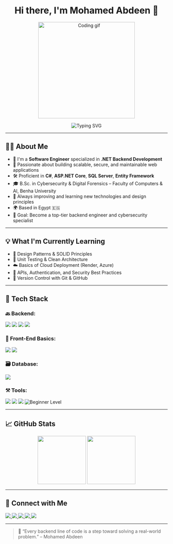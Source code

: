 <h1 align="center">Hi there, I'm Mohamed Abdeen 👋</h1>

<p align="center">
  <img src="https://media.giphy.com/media/qgQUggAC3Pfv687qPC/giphy.gif" width="300" alt="Coding gif"/>
</p>

<p align="center">
  <img src="https://readme-typing-svg.herokuapp.com?font=Fira+Code&size=24&color=61DAFB&center=true&vCenter=true&width=500&lines=Hi,+I'm+Mohamed!;Software+Engineer+(.NET);Backend+Developer+%7C+SQL+%7C+APIs;Always+Learning+Something+New!" alt="Typing SVG" />
</p>

---

## 👨‍💻 About Me

- 🧠 I'm a **Software Engineer** specialized in **.NET Backend Development**  
- 💼 Passionate about building scalable, secure, and maintainable web applications  
- 🛠️ Proficient in **C#**, **ASP.NET Core**, **SQL Server**, **Entity Framework**  
- 🎓 B.Sc. in Cybersecurity & Digital Forensics – Faculty of Computers & AI, Benha University  
- 🚀 Always improving and learning new technologies and design principles  
- 🌍 Based in Egypt 🇪🇬  
- 🎯 Goal: Become a top-tier backend engineer and cybersecurity specialist  

---

## 💡 What I'm Currently Learning

- 🧩 Design Patterns & SOLID Principles  
- 🧪 Unit Testing & Clean Architecture  
- ☁️ Basics of Cloud Deployment (Render, Azure)  
- 📡 APIs, Authentication, and Security Best Practices  
- 🔄 Version Control with Git & GitHub

---

## 🧰 Tech Stack

### 🔙 Backend:
<p>
  <img src="https://img.shields.io/badge/C%23-239120?style=for-the-badge&logo=c-sharp&logoColor=white" />
  <img src="https://img.shields.io/badge/.NET-512BD4?style=for-the-badge&logo=dotnet&logoColor=white" />
  <img src="https://img.shields.io/badge/ASP.NET_Core-512BD4?style=for-the-badge&logo=dotnet&logoColor=white" />
  <img src="https://img.shields.io/badge/Entity_Framework-68217A?style=for-the-badge&logo=ef&logoColor=white" />
</p>

### 🎨 Front-End Basics:
<p>
  <img src="https://img.shields.io/badge/HTML5-E34F26?style=for-the-badge&logo=html5&logoColor=white" />
  <img src="https://img.shields.io/badge/CSS3-1572B6?style=for-the-badge&logo=css3&logoColor=white" />
</p>

### 🗃️ Database:
<p>
  <img src="https://img.shields.io/badge/SQL_Server-CC2927?style=for-the-badge&logo=microsoftsqlserver&logoColor=white" />
</p>

### ⚒️ Tools:
<p>
  <img src="https://img.shields.io/badge/Visual_Studio-5C2D91?style=for-the-badge&logo=visualstudio&logoColor=white" />
  <img src="https://img.shields.io/badge/Git-F05032?style=for-the-badge&logo=git&logoColor=white" />
  <img src="https://img.shields.io/badge/GitHub-181717?style=for-the-badge&logo=github&logoColor=white" />
  <img src="https://img.shields.io/badge/Azure-0078D4?style=for-the-badge&logo=microsoftazure&logoColor=white" title="Beginner Level" />
</p>

---

## 📈 GitHub Stats

<p align="center">
  <img src="https://github-readme-stats.vercel.app/api?username=mohamedemad1211&show_icons=true&theme=react" height="150"/>
  <img src="https://github-readme-stats.vercel.app/api/top-langs/?username=mohamedemad1211&layout=compact&theme=react" height="150"/>
</p>

---

## 🤝 Connect with Me

<a href="https://www.linkedin.com/in/mohamed-emad-abdeen12112000/" target="_blank"> <img src="https://img.shields.io/badge/-LinkedIn-0077B5?style=for-the-badge&logo=Linkedin&logoColor=white"/> </a>
<a href="mailto:moabdeen1911@gmail.com" target="_blank"> <img src="https://img.shields.io/badge/-Email-D44638?style=for-the-badge&logo=Gmail&logoColor=white"/> </a>
<a href="https://x.com/3abdeen_7" target="_blank"> <img src="https://img.shields.io/badge/-Twitter(X)-000000?style=for-the-badge&logo=Twitter&logoColor=white"/> </a>
<a href="https://www.instagram.com/3abdeen_7/" target="_blank"> <img src="https://img.shields.io/badge/-Instagram-E4405F?style=for-the-badge&logo=Instagram&logoColor=white"/> </a>
<a href="https://www.facebook.com/mohamed.abdeen.206258" target="_blank"> <img src="https://img.shields.io/badge/-Facebook-1877F2?style=for-the-badge&logo=Facebook&logoColor=white"/> </a>

---

> 💬 “Every backend line of code is a step toward solving a real-world problem.” – Mohamed Abdeen
